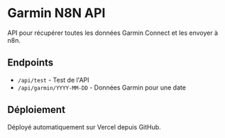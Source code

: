 # Garmin N8N API

API pour récupérer toutes les données Garmin Connect et les envoyer à n8n.

## Endpoints
- `/api/test` - Test de l'API
- `/api/garmin/YYYY-MM-DD` - Données Garmin pour une date

## Déploiement
Déployé automatiquement sur Vercel depuis GitHub.
